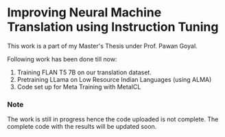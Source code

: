 # Improving Neural Machine Translation using Instruction Tuning

This work is a part of my Master's Thesis under Prof. Pawan Goyal. 

Following work has been done till now:
1. Training FLAN T5 7B on our translation dataset.
2. Pretraining LLama on Low Resource Indian Languages (using ALMA)
3. Code set up for Meta Training with MetaICL

### Note
The work is still in progress hence the code uploaded is not complete. The complete code with the results will be updated soon. 
